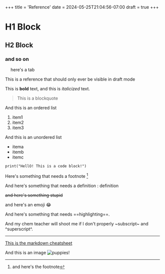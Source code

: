 +++
title = 'Reference'
date = 2024-05-25T21:04:56-07:00
draft = true
+++

# H1 Block

## H2 Block

### and so on

&emsp; here's a tab

This is a reference that should only ever be visible in draft mode

This is **bold** text, and this is *italicized* text.

>This is a blockquote

And this is an ordered list

1. item1
2. item2
3. item3

And this is an unordered list

- itema
- itemb
- itemc

`print("HellO! This is a code block!")`

Here's something that needs a footnote [^1]

And here's something that needs a definition
: definition

~~and here's something stupid~~

and here's an emoji :joy:

And here's something that needs ==highlighting==.

And my chem teacher will shoot me if I don't properly ~subscript~ and ^superscript^.

---

[This is the markdown cheatsheet](https://www.markdownguide.org/cheat-sheet/)

And this is an image
![puppies!](img/puppies.jpg)

[^1]: and here's the footnote